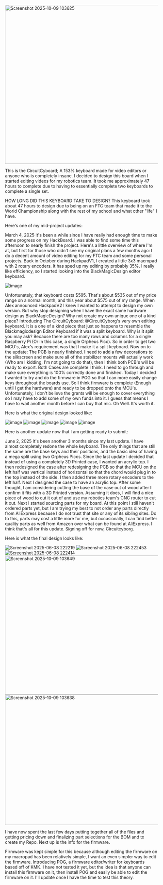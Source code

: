 <img width="1340" height="523" alt="Screenshot 2025-10-09 103625" src="https://github.com/user-attachments/assets/ae4bae84-dea4-41b2-8003-cc5e322ce57d" />

This is the CircuitCyboard; A 153% keyboard made for video editors or anyone who is completely insane. I decided to design this board when I started editing videos for my robotics team. It took me approximately 47 hours to complete due to having to essentially complete two keyboards to complete a single set. 

HOW LONG DID THIS KEYBOARD TAKE TO DESIGN?
This keyboard took about 47 hours to design due to being on an FTC team that made it to the World Championship along with the rest of my school and what other "life" I have.

Here's one of my mid-project updates:

March 4, 2025
It's been a while since I have really had enough time to make some progress on my HackBoard. I was able to find some time this afternoon to nearly finish the project. Here's a little overview of where I'm at, but first for those who didn't see my original plans a few months ago: I do a decent amount of video editing for my FTC team and some personal projects. Back in October during HackpadV1, I created a little 3x3 macropad with 2 rotary encoders. It has sped up my editing by probably 35%. I really like efficiency, so I started looking into the BlackMagicDesign editor keyboard.

![image](https://github.com/user-attachments/assets/f7811efe-43c5-4441-90d0-d2a684436196)

Unfortunately, that keyboard costs $595. That's about $535 out of my price range on a normal month, and this year about $575 out of my range. When Alex announced HackpadV2 I knew I wanted to attempt to design my own version. But why stop designing when I have the exact same hardware design as BlackMagicDesign? Why not create my own unique one of a kind piece?
Introducing The CircuitCyboard: @CircuitCyborg's very own editing keyboard. It is a one of a kind piece that just so happens to resemble the Blackmagicdesign Editor Keyboard if it was a split keyboard. Why is it split you may ask? Because there are too many rows and columns for a single Raspberry Pi (Or in this case, a single Orpheus Pico). So in order to get two MCU's, Alex's requirement was that I make it a split keyboard. Now on to the update: The PCB is nearly finished. I need to add a few decorations to the silkscreen and make sure all of the stabilizer mounts will actually work (Who am I kidding, I'm not going to do that), then I think both PCB's will be ready to export. Both Cases are complete I think. I need to go through and make sure everything is 100% correctly done and finished. Today I decided I wanted to try and do the firmware in POG so that I can more easily change keys throughout the boards use. So I think firmware is complete (Enough until I get the hardware) and ready to be dropped onto the MCU's. Unfortunately, I don't believe the grants will be enough to cover everything so I may have to add some of my own funds into it. I guess that means I have to wait another month before I can buy that mic. Oh Well. It's worth it.

Here is what the original design looked like:

![image](https://github.com/user-attachments/assets/b46773fc-0c9d-4071-86e6-14f0601286d3)
![image](https://github.com/user-attachments/assets/360297f8-e9a7-49f5-bab6-59e192d0c877)
![image](https://github.com/user-attachments/assets/4988ab8b-f849-49e7-b123-b960509d991b)
![image](https://github.com/user-attachments/assets/8a1756d9-0ac4-4bd1-84a9-3e8521226acb)
![image](https://github.com/user-attachments/assets/edae4503-7edd-43f4-9c8e-30813760bb24)


Here is another update now that I am getting ready to submit:

June 2, 2025
It's been another 3 months since my last update. I have almost completely redone the whole keyboard. The only things that are still the same are the base keys and their positions, and the basic idea of having a mega split using two Orpheus Picos. Since the last update I decided that instead of using a completely 3D Printed case, I wanted an acrylic top. I then redesigned the case after redesigning the PCB so that the MCU on the left half was vertical instead of horizontal so that the chord would plug in to the top instead of the side. I then added three more rotary encoders to the left half. Next I designed the case to have an acrylic top. After some thought, I am considering cutting the base of the case out of wood after I confirm it fits with a 3D Printed version. Assuming it does, I will find a nice piece of wood to cut it out of and use my robotics team's CNC router to cut it out. Next I started sourcing parts for my board. At this point I still haven't ordered parts yet, but I am trying my best to not order any parts directly from AliExpress because I do not trust that site or any of its sibling sites. Do to this, parts may cost a little more for me, but occasionally, I can find better quality parts as well from Amazon over what can be found at AliExpress. I think that's all for this update. Signing off for now, Circuitcyborg.

Here is what the final design looks like:

![Screenshot 2025-06-08 222219](https://github.com/user-attachments/assets/0ae69ea6-9b46-4161-81f8-ff17e50ab264)
![Screenshot 2025-06-08 222453](https://github.com/user-attachments/assets/4f923500-1848-4de1-bc8f-d5b27e6c8a19)
![Screenshot 2025-06-08 222414](https://github.com/user-attachments/assets/280843d4-057b-4a95-91af-f6d8b7619b76)
<img width="812" height="458" alt="Screenshot 2025-10-09 103649" src="https://github.com/user-attachments/assets/ac71b261-f5b6-4f14-aee3-891b64e1259c" />
<img width="679" height="430" alt="Screenshot 2025-10-09 103638" src="https://github.com/user-attachments/assets/917a39be-1979-4cfd-8fbd-c1f70f474e97" />


I have now spent the last few days putting together all of the files and getting pricing down and finalizing part selections for the BOM and to create my Repo. Next up is the info for the firmware.

Firmware was kept simple for this because although editing the firmware on my macropad has been relatively simple, I want an even simpler way to edit the firmware. Introducing POG, a firmware editor/writer for keyboards based off of KMK. I have not tested it yet, but the idea is that anyone can install this firmware on it, then install POG and easily be able to edit the firmware on it. I'll update once I have the time to test this theory.



